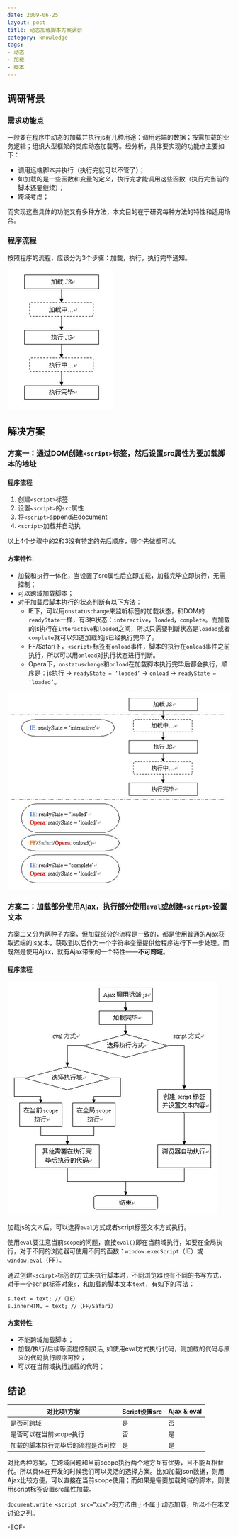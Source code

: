 ```yaml
---
date: 2009-06-25
layout: post
title: 动态加载脚本方案调研
category: knowledge
tags:
- 动态
- 加载
- 脚本
---
```


## 调研背景

### 需求功能点

一般要在程序中动态的加载并执行js有几种用途：调用远端的数据；按需加载的业务逻辑；组织大型框架的类库动态加载等。经分析，具体要实现的功能点主要如下：

* 调用远端脚本并执行（执行完就可以不管了）；
* 如加载的是一些函数和变量的定义，执行完才能调用这些函数（执行完当前的脚本还要继续）；
* 跨域考虑；

而实现这些具体的功能又有多种方法，本文目的在于研究每种方法的特性和适用场合。

### 程序流程

按照程序的流程，应该分为3个步骤：加载，执行，执行完毕通知。

![加载步骤](/assets/img/load-script/load-step.jpg)

## 解决方案

### 方案一：通过DOM创建`<script>`标签，然后设置src属性为要加载脚本的地址

#### 程序流程

1. 创建`<script>`标签
2. 设置`<script>`的`src`属性
3. 将`<script>`append进document
4. `<script>`加载并自动执

以上4个步骤中的2和3没有特定的先后顺序，哪个先做都可以。

#### 方案特性

* 加载和执行一体化，当设置了src属性后立即加载，加载完毕立即执行，无需控制；
* 可以跨域加载脚本；
* 对于加载后脚本执行的状态判断有以下方法：
	* IE下，可以用`onstatuschange`来监听标签的加载状态，和DOM的`readyState`一样，有3种状态：`interactive`，`loaded`，`complete`。而加载的js执行在`interactive`和`loaded`之间，所以只需要判断状态是`loaded`或者`complete`就可以知道加载的js已经执行完毕了。
	* FF/Safari下，`<script>`标签有`onload`事件，脚本的执行在`onload`事件之前执行，所以可以用`onload`对执行状态进行判断。
	* Opera下，`onstatuschange`和`onload`在加载脚本执行完毕后都会执行，顺序是：js执行 → `readyState = ’loaded’` → `onload` → `readyState = ‘loaded’`。 

![Script标签加载脚本时各个环节的顺序](/assets/img/load-script/browsers-diff.jpg)

### 方案二：加载部分使用Ajax，执行部分使用`eval`或创建`<script>`设置文本

方案二又分为两种子方案，但加载部分的流程是一致的，都是使用普通的Ajax获取远端的js文本，获取到以后作为一个字符串变量提供给程序进行下一步处理。而既然是使用Ajax，就有Ajax带来的一个特性——**不可跨域**。

#### 程序流程

![加载程序流程图](/assets/img/load-script/implement-flow.jpg)

加载js的文本后，可以选择`eval`方式或者script标签文本方式执行。

使用`eval`要注意当前`scope`的问题，直接`eval()`即在当前域执行，如要在全局执行，对于不同的浏览器可使用不同的函数：`window.execScript`（IE）或`window.eval`（FF）。

通过创建`<scirpt>`标签的方式来执行脚本时，不同浏览器也有不同的书写方式，对于一个script标签对象`s`，和加载的脚本文本`text`，有如下的写法：

	s.text = text; //（IE）
	s.innerHTML = text; //（FF/Safari）

#### 方案特性

* 不能跨域加载脚本；
* 加载/执行/后续等流程控制灵活, 如使用eval方式执行代码，则加载的代码与原来的代码执行顺序可控；
* 可以在当前域执行加载的代码；

## 结论

| 对比项\方案 | Script设置src | Ajax & eval |
|-|-|-|
| 是否可跨域 | 是 | 否 |
| 是否可以在当前scope执行 | 否 | 是 |
| 加载的脚本执行完毕后的流程是否可控 | 是 | 是 |

对比两种方案，在跨域问题和当前scope执行两个地方互有优势，且不能互相替代。所以具体在开发的时候我们可以灵活的选择方案。比如加载json数据，则用Ajax比较方便，可以直接在当前scope使用；而如果是需要加载跨域的脚本，则使用script标签设置src属性加载。

`document.write <script src=”xxx”>`的方法由于不属于动态加载，所以不在本文讨论之列。

-EOF-
